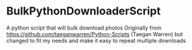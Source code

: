 # BulkPythonDownloaderScript
A python script that will bulk download photos
Originally from https://github.com/taeganwarren/Python-Scripts (Taegan Warren) but changed to fit my needs and make it easy to repeat multiple downloads

